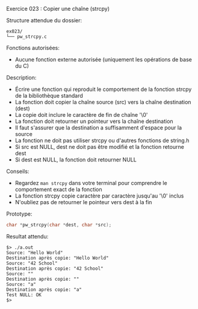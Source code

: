Exercice 023 : Copier une chaîne (strcpy)

Structure attendue du dossier:

```
ex023/
└── pw_strcpy.c
```

Fonctions autorisées:

- Aucune fonction externe autorisée (uniquement les opérations de base du C)

Description:

- Écrire une fonction qui reproduit le comportement de la fonction strcpy de la bibliothèque standard
- La fonction doit copier la chaîne source (src) vers la chaîne destination (dest)
- La copie doit inclure le caractère de fin de chaîne '\0'
- La fonction doit retourner un pointeur vers la chaîne destination
- Il faut s'assurer que la destination a suffisamment d'espace pour la source
- La fonction ne doit pas utiliser strcpy ou d'autres fonctions de string.h
- Si src est NULL, dest ne doit pas être modifié et la fonction retourne dest
- Si dest est NULL, la fonction doit retourner NULL

Conseils:

- Regardez `man strcpy` dans votre terminal pour comprendre le comportement exact de la fonction
- La fonction strcpy copie caractère par caractère jusqu'au '\0' inclus
- N'oubliez pas de retourner le pointeur vers dest à la fin

Prototype:

```c
char *pw_strcpy(char *dest, char *src);
```

Resultat attendu:

```
$> ./a.out
Source: "Hello World"
Destination après copie: "Hello World"
Source: "42 School"
Destination après copie: "42 School"
Source: ""
Destination après copie: ""
Source: "a"
Destination après copie: "a"
Test NULL: OK
$>
```
